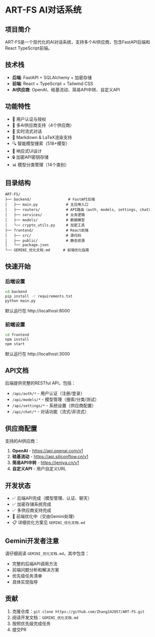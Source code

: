 # ART-FS AI对话系统

## 项目简介
ART-FS是一个现代化的AI对话系统，支持多个AI供应商，包含FastAPI后端和React TypeScript前端。

## 技术栈
- **后端**: FastAPI + SQLAlchemy + 加密存储
- **前端**: React + TypeScript + Tailwind CSS
- **AI供应商**: OpenAI、硅基流动、简易API中转、自定义API

## 功能特性
- 🔐 用户认证与授权
- 🤖 多AI供应商支持（4个供应商）
- 💬 实时流式对话
- 📝 Markdown & LaTeX渲染支持
- 🔍 智能模型搜索（518+模型）
- 🎨 响应式UI设计
- 🔒 加密API密钥存储
- 📊 模型分类管理（14个类别）

## 目录结构
```
ART-FS/
├── backend/                 # FastAPI后端
│   ├── main.py             # 主应用入口
│   ├── routers/            # API路由（auth, models, settings, chat）
│   ├── services/           # 业务逻辑
│   ├── models/             # 数据模型
│   └── crypto_utils.py     # 加密工具
├── frontend/               # React前端
│   ├── src/                # 源代码
│   ├── public/             # 静态资源
│   └── package.json
└── GEMINI_优化文档.md      # 前端优化指南
```

## 快速开始

### 后端设置
```bash
cd backend
pip install -r requirements.txt
python main.py
```
默认运行在 http://localhost:8000

### 前端设置
```bash
cd frontend
npm install
npm start
```
默认运行在 http://localhost:3000

## API文档
后端提供完整的RESTful API，包括：
- `/api/auth/*` - 用户认证（注册/登录）
- `/api/models/*` - 模型管理（搜索/分类/测试）
- `/api/settings/*` - 系统设置（供应商配置）
- `/api/chat/*` - 对话功能（流式/非流式）

## 供应商配置
支持的AI供应商：
1. **OpenAI** - https://api.openai.com/v1
2. **硅基流动** - https://api.siliconflow.cn/v1  
3. **简易API中转** - https://jeniya.cn/v1
4. **自定义API** - 用户自定义URL

## 开发状态
- ✅ 后端API完成（模型管理、认证、聊天）
- ✅ 加密存储系统完成
- ✅ 多供应商支持完成
- 🔄 前端优化中（交由Gemini处理）
- 📋 详细优化方案见 `GEMINI_优化文档.md`

## Gemini开发者注意
请仔细阅读 `GEMINI_优化文档.md`，其中包含：
- 完整的后端API调用方法
- 前端问题分析和解决方案
- 优先级任务清单
- 具体实现指导

## 贡献
1. 克隆仓库：`git clone https://github.com/Zhang142857/ART-FS.git`
2. 阅读开发文档：`GEMINI_优化文档.md`
3. 按照优先级完成任务
4. 提交PR